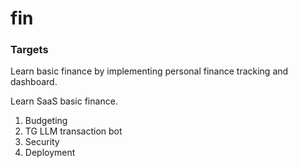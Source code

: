 fin
===


### Targets

Learn basic finance by implementing personal finance tracking and dashboard.

Learn SaaS basic finance.


1. Budgeting
2. TG LLM transaction bot
3. Security
4. Deployment